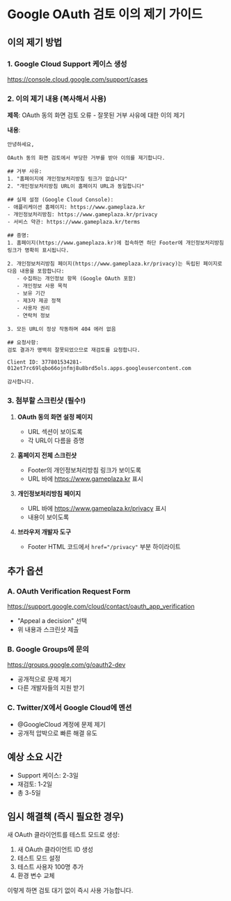 # Google OAuth 검토 이의 제기 가이드

## 이의 제기 방법

### 1. Google Cloud Support 케이스 생성
https://console.cloud.google.com/support/cases

### 2. 이의 제기 내용 (복사해서 사용)

**제목**: OAuth 동의 화면 검토 오류 - 잘못된 거부 사유에 대한 이의 제기

**내용**:
```
안녕하세요,

OAuth 동의 화면 검토에서 부당한 거부를 받아 이의를 제기합니다.

## 거부 사유:
1. "홈페이지에 개인정보처리방침 링크가 없습니다"
2. "개인정보처리방침 URL이 홈페이지 URL과 동일합니다"

## 실제 설정 (Google Cloud Console):
- 애플리케이션 홈페이지: https://www.gameplaza.kr
- 개인정보처리방침: https://www.gameplaza.kr/privacy
- 서비스 약관: https://www.gameplaza.kr/terms

## 증명:
1. 홈페이지(https://www.gameplaza.kr)에 접속하면 하단 Footer에 개인정보처리방침 링크가 명확히 표시됩니다.

2. 개인정보처리방침 페이지(https://www.gameplaza.kr/privacy)는 독립된 페이지로 다음 내용을 포함합니다:
   - 수집하는 개인정보 항목 (Google OAuth 포함)
   - 개인정보 사용 목적
   - 보유 기간
   - 제3자 제공 정책
   - 사용자 권리
   - 연락처 정보

3. 모든 URL이 정상 작동하며 404 에러 없음

## 요청사항:
검토 결과가 명백히 잘못되었으므로 재검토를 요청합니다.

Client ID: 377801534281-012et7rc69lqbo66ojnfmj8u8brd5ols.apps.googleusercontent.com

감사합니다.
```

### 3. 첨부할 스크린샷 (필수!)

1. **OAuth 동의 화면 설정 페이지**
   - URL 섹션이 보이도록
   - 각 URL이 다름을 증명

2. **홈페이지 전체 스크린샷**
   - Footer의 개인정보처리방침 링크가 보이도록
   - URL 바에 https://www.gameplaza.kr 표시

3. **개인정보처리방침 페이지**
   - URL 바에 https://www.gameplaza.kr/privacy 표시
   - 내용이 보이도록

4. **브라우저 개발자 도구**
   - Footer HTML 코드에서 `href="/privacy"` 부분 하이라이트

## 추가 옵션

### A. OAuth Verification Request Form
https://support.google.com/cloud/contact/oauth_app_verification
- "Appeal a decision" 선택
- 위 내용과 스크린샷 제출

### B. Google Groups에 문의
https://groups.google.com/g/oauth2-dev
- 공개적으로 문제 제기
- 다른 개발자들의 지원 받기

### C. Twitter/X에서 Google Cloud에 멘션
- @GoogleCloud 계정에 문제 제기
- 공개적 압박으로 빠른 해결 유도

## 예상 소요 시간
- Support 케이스: 2-3일
- 재검토: 1-2일
- 총 3-5일

## 임시 해결책 (즉시 필요한 경우)

새 OAuth 클라이언트를 테스트 모드로 생성:
1. 새 OAuth 클라이언트 ID 생성
2. 테스트 모드 설정
3. 테스트 사용자 100명 추가
4. 환경 변수 교체

이렇게 하면 검토 대기 없이 즉시 사용 가능합니다.